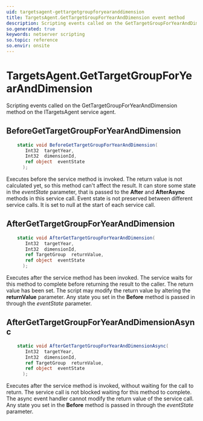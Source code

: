 ```yaml
---
uid: targetsagent-gettargetgroupforyearanddimension
title: TargetsAgent.GetTargetGroupForYearAndDimension event method
description: Scripting events called on the GetTargetGroupForYearAndDimension method on the TargetsAgent service agent.
so.generated: true
keywords: netserver scripting
so.topic: reference
so.envir: onsite
---
```

# TargetsAgent.GetTargetGroupForYearAndDimension

Scripting events called on the <see cref='M:ITargetsAgent.GetTargetGroupForYearAndDimension'>GetTargetGroupForYearAndDimension</see> method on the <see cref='ITargetsAgent'>ITargetsAgent</see>  service agent.

## BeforeGetTargetGroupForYearAndDimension
```cs
    static void BeforeGetTargetGroupForYearAndDimension(
       Int32  targetYear,
       Int32  dimensionId,
       ref object  eventState
      );
```
Executes before the service method is invoked.
The return value is not calculated yet, so this method can't affect the result.
It can store some state in the *eventState* parameter, that is passed to the **After** and **AfterAsync** methods in this service call.
Event state is not preserved between different service calls. It is set to null at the start of each service call.
## AfterGetTargetGroupForYearAndDimension
```cs
    static void AfterGetTargetGroupForYearAndDimension(
       Int32  targetYear,
       Int32  dimensionId,
       ref TargetGroup  returnValue,
       ref object  eventState
      );
```
Executes after the service method has been invoked. The service waits for this method to complete before returning the result to the caller.
The return value has been set. The script may modify the return value by altering the **returnValue** parameter.
Any state you set in the **Before** method is passed in through the *eventState* parameter.
## AfterGetTargetGroupForYearAndDimensionAsync
```cs
    static void AfterGetTargetGroupForYearAndDimensionAsync(
       Int32  targetYear,
       Int32  dimensionId,
       ref TargetGroup  returnValue,
       ref object  eventState
      );
```
Executes after the service method is invoked, without waiting for the call to return.
The service call is not blocked waiting for this method to complete.
The async event handler cannot modify the return value of the service call.
Any state you set in the **Before** method is passed in through the *eventState* parameter.

